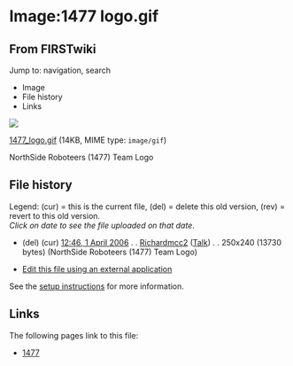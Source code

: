 # Image:1477 logo.gif

## From FIRSTwiki

Jump to: navigation, search

- Image
- File history
- Links

![](/media/4/45/1477_logo.gif)

[1477_logo.gif](/media/4/45/1477_logo.gif "1477 logo.gif") (14KB, MIME type: `image/gif`)

NorthSide Roboteers (1477) Team Logo

## File history

Legend: (cur) = this is the current file, (del) = delete this old version, (rev) = revert to this old version.<br>
_Click on date to see the file uploaded on that date_.

- (del) (cur) [12:46, 1 April 2006](/media/4/45/1477_logo.gif "/media/4/45/1477 logo.gif") . . [Richardmcc2](/index.php?title=User:Richardmcc2&action=edit "User:Richardmcc2") ([Talk](/index.php?title=User_talk:Richardmcc2&action=edit "User talk:Richardmcc2")) . . 250x240 (13730 bytes) (NorthSide Roboteers (1477) Team Logo)

- [Edit this file using an external application](/index.php?title=Image:1477_logo.gif&action=edit&externaledit=true&mode=file "Image:1477 logo.gif")

See the [setup instructions](http://meta.wikimedia.org/wiki/Help:External_editors "http://meta.wikimedia.org/wiki/Help:External_editors") for more information.

## Links

The following pages link to this file:

- [1477](1477 "1477")

